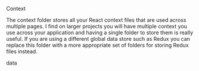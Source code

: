 Context

The context folder stores all your React context files that are used across multiple pages. I find on larger projects you will have multiple context you use across your application and having a single folder to store them is really useful. If you are using a different global data store such as Redux you can replace this folder with a more appropriate set of folders for storing Redux files instead.

data